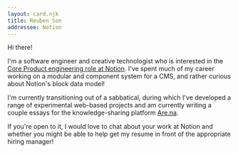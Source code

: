 ```yaml
---
layout: card.njk
title: Reuben Son
addressee: Notion
---
```

Hi there! 

I'm a software engineer and creative technologist who is interested in the [Core Product engineering role at Notion](https://boards.greenhouse.io/notion/jobs/4973980003). I've spent much of my career working on a modular and component system for a CMS, and rather curious about Notion's block data model!

I'm currently transitioning out of a sabbatical, during which I've developed a range of experimental web-based projects and am currently writing a couple essays for the knowledge-sharing platform [Are.na](https://are.na).

If you're open to it, I would love to chat about your work at Notion and whether you might be able to help get my resume in front of the appropriate hiring manager!